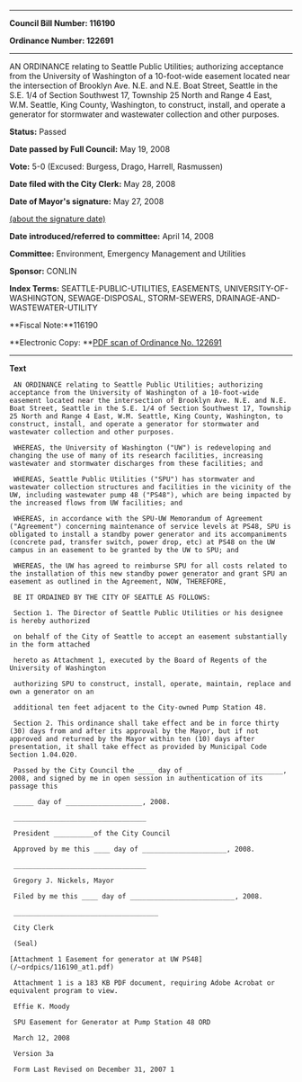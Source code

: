 

********

**Council Bill Number: 116190**
   
**Ordinance Number: 122691**
********

 AN ORDINANCE relating to Seattle Public Utilities; authorizing acceptance from the University of Washington of a 10-foot-wide easement located near the intersection of Brooklyn Ave. N.E. and N.E. Boat Street, Seattle in the S.E. 1/4 of Section Southwest 17, Township 25 North and Range 4 East, W.M. Seattle, King County, Washington, to construct, install, and operate a generator for stormwater and wastewater collection and other purposes.

**Status:** Passed
   
**Date passed by Full Council:** May 19, 2008
   
**Vote:** 5-0 (Excused: Burgess, Drago, Harrell, Rasmussen)
   
**Date filed with the City Clerk:** May 28, 2008
   
**Date of Mayor's signature:** May 27, 2008
   
[(about the signature date)](/~public/approvaldate.htm)
   
   
   
**Date introduced/referred to committee:** April 14, 2008
   
**Committee:** Environment, Emergency Management and Utilities
   
**Sponsor:** CONLIN
   
   
**Index Terms:** SEATTLE-PUBLIC-UTILITIES, EASEMENTS, UNIVERSITY-OF-WASHINGTON, SEWAGE-DISPOSAL, STORM-SEWERS, DRAINAGE-AND-WASTEWATER-UTILITY

**Fiscal Note:**116190

**Electronic Copy: **[PDF scan of Ordinance No. 122691](/~archives/Ordinances/Ord_122691.pdf)

********

**Text**
   
```
 AN ORDINANCE relating to Seattle Public Utilities; authorizing acceptance from the University of Washington of a 10-foot-wide easement located near the intersection of Brooklyn Ave. N.E. and N.E. Boat Street, Seattle in the S.E. 1/4 of Section Southwest 17, Township 25 North and Range 4 East, W.M. Seattle, King County, Washington, to construct, install, and operate a generator for stormwater and wastewater collection and other purposes.

 WHEREAS, the University of Washington ("UW") is redeveloping and changing the use of many of its research facilities, increasing wastewater and stormwater discharges from these facilities; and

 WHEREAS, Seattle Public Utilities ("SPU") has stormwater and wastewater collection structures and facilities in the vicinity of the UW, including wastewater pump 48 ("PS48"), which are being impacted by the increased flows from UW facilities; and

 WHEREAS, in accordance with the SPU-UW Memorandum of Agreement ("Agreement") concerning maintenance of service levels at PS48, SPU is obligated to install a standby power generator and its accompaniments (concrete pad, transfer switch, power drop, etc) at PS48 on the UW campus in an easement to be granted by the UW to SPU; and

 WHEREAS, the UW has agreed to reimburse SPU for all costs related to the installation of this new standby power generator and grant SPU an easement as outlined in the Agreement, NOW, THEREFORE,

 BE IT ORDAINED BY THE CITY OF SEATTLE AS FOLLOWS:

 Section 1. The Director of Seattle Public Utilities or his designee is hereby authorized

 on behalf of the City of Seattle to accept an easement substantially in the form attached

 hereto as Attachment 1, executed by the Board of Regents of the University of Washington

 authorizing SPU to construct, install, operate, maintain, replace and own a generator on an

 additional ten feet adjacent to the City-owned Pump Station 48.

 Section 2. This ordinance shall take effect and be in force thirty (30) days from and after its approval by the Mayor, but if not approved and returned by the Mayor within ten (10) days after presentation, it shall take effect as provided by Municipal Code Section 1.04.020.

 Passed by the City Council the ____ day of ________________________, 2008, and signed by me in open session in authentication of its passage this

 _____ day of ___________________, 2008.

 _________________________________

 President __________of the City Council

 Approved by me this ____ day of _____________________, 2008.

 _________________________________

 Gregory J. Nickels, Mayor

 Filed by me this ____ day of __________________________, 2008.

 ____________________________________

 City Clerk

 (Seal)

[Attachment 1 Easement for generator at UW PS48](/~ordpics/116190_at1.pdf)

 Attachment 1 is a 183 KB PDF document, requiring Adobe Acrobat or equivalent program to view.

 Effie K. Moody

 SPU Easement for Generator at Pump Station 48 ORD

 March 12, 2008

 Version 3a

 Form Last Revised on December 31, 2007 1

```
